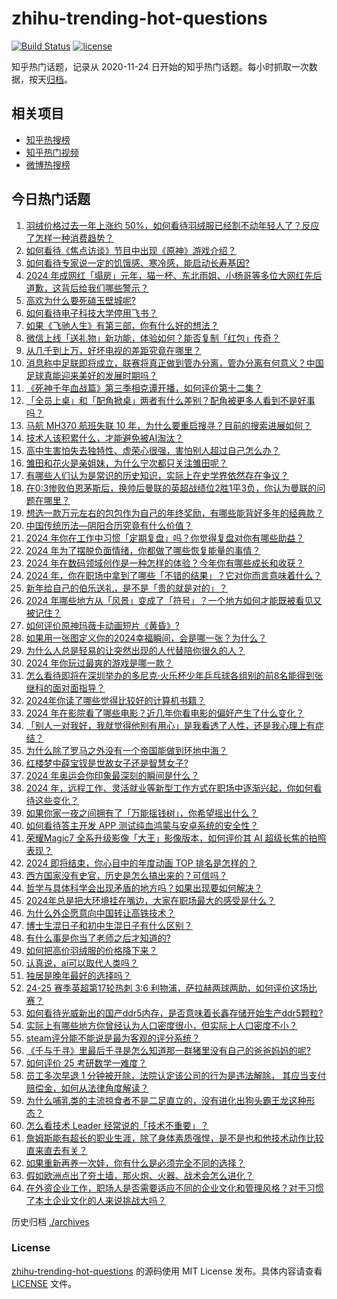 # zhihu-trending-hot-questions

[![Build Status](https://github.com/justjavac/zhihu-trending-hot-questions/workflows/ci/badge.svg?branch=master)](https://github.com/justjavac/zhihu-trending-hot-questions/actions)
[![license](https://img.shields.io/github/license/justjavac/zhihu-trending-hot-questions)](https://github.com/justjavac/zhihu-trending-hot-questions/blob/master/LICENSE)

知乎热门话题，记录从 2020-11-24
日开始的知乎热门话题。每小时抓取一次数据，按天[归档](./archives)。

## 相关项目

- [知乎热搜榜](https://github.com/justjavac/zhihu-trending-top-search)
- [知乎热门视频](https://github.com/justjavac/zhihu-trending-hot-video)
- [微博热搜榜](https://github.com/justjavac/weibo-trending-hot-search)

## 今日热门话题

<!-- BEGIN -->
<!-- 最后更新时间 Tue Dec 24 2024 07:07:03 GMT+0800 (China Standard Time) -->

1. [羽绒价格过去一年上涨约 50%，如何看待羽绒服已经割不动年轻人了？反应了怎样一种消费趋势？](https://www.zhihu.com/question/7353204206)
1. [如何看待《焦点访谈》节目中出现《原神》游戏介绍？](https://www.zhihu.com/question/7628188144)
1. [如何看待专家说一定的饥饿感、寒冷感，能启动长寿基因?](https://www.zhihu.com/question/7456949751)
1. [2024 年成网红「塌房」元年，猫一杯、东北雨姐、小杨哥等多位大网红先后道歉，这背后给我们哪些警示？](https://www.zhihu.com/question/6844088892)
1. [高欢为什么要死磕玉壁城呢?](https://www.zhihu.com/question/653217047)
1. [如何看待电子科技大学停用飞书？](https://www.zhihu.com/question/7349591450)
1. [如果《飞驰人生》有第三部，你有什么好的想法？](https://www.zhihu.com/question/5975678930)
1. [微信上线「送礼物」新功能，体验如何？能否复制「红包」传奇？](https://www.zhihu.com/question/7297631911)
1. [从几千到上万，好坏电视的差距究竟在哪里？](https://www.zhihu.com/question/494610133)
1. [消息称中足联即将成立，联赛将真正做到管办分离，管办分离有何意义？中国足球真能迎来美好的发展时期吗？](https://www.zhihu.com/question/7301940527)
1. [《死神千年血战篇》第三季相克谭开播，如何评价第十二集？](https://www.zhihu.com/question/7498286460)
1. [「全员上桌」和「配角掀桌」两者有什么差别？配角被更多人看到不是好事吗？](https://www.zhihu.com/question/5975703316)
1. [马航 MH370 航班失联 10 年，为什么要重启搜寻？目前的搜索进展如何？](https://www.zhihu.com/question/7375114794)
1. [技术人该积累什么，才能避免被AI淘汰？](https://www.zhihu.com/question/7440697804)
1. [高中生害怕失去独特性、虚荣心很强，害怕别人超过自己怎么办？](https://www.zhihu.com/question/7140476505)
1. [雏田和花火是亲姐妹，为什么宁次都只关注雏田呢？](https://www.zhihu.com/question/445323177)
1. [有哪些人们认为是常识的历史知识，实际上在史学界依然存在争议？](https://www.zhihu.com/question/660981529)
1. [在0:3惨败伯恩茅斯后，换帅后曼联的英超战绩位2胜1平3负，你认为曼联的问题在哪里？](https://www.zhihu.com/question/7602033289)
1. [想选一款万元左右的包包作为自己的年终奖励，有哪些能背好多年的经典款？](https://www.zhihu.com/question/6025077893)
1. [中国传统历法—阴阳合历究竟有什么价值？](https://www.zhihu.com/question/6902336759)
1. [2024 年你在工作中习惯「定期复盘」吗？你觉得复盘对你有哪些助益？](https://www.zhihu.com/question/7130158239)
1. [2024 年为了摆脱负面情绪，你都做了哪些恢复能量的事情？](https://www.zhihu.com/question/6751872883)
1. [2024 年在数码领域创作是一种怎样的体验？今年你有哪些成长和收获？](https://www.zhihu.com/question/7294025731)
1. [2024 年，你在职场中拿到了哪些「不错的结果」？它对你而言意味着什么？](https://www.zhihu.com/question/7107139535)
1. [新年给自己的伯乐送礼，是不是「贵的就是对的」？](https://www.zhihu.com/question/7351725044)
1. [2024 年哪些地方从「风景」变成了「符号」？一个地方如何才能既被看见又被记住？](https://www.zhihu.com/question/6665341729)
1. [如何评价原神玛薇卡动画短片《黄昏》?](https://www.zhihu.com/question/7618692757)
1. [如果用一张图定义你的2024幸福瞬间，会是哪一张？为什么？](https://www.zhihu.com/question/7381125743)
1. [为什么人总是轻易的让突然出现的人代替陪你很久的人？](https://www.zhihu.com/question/7572741123)
1. [2024 年你玩过最爽的游戏是哪一款？](https://www.zhihu.com/question/7182474704)
1. [怎么看待即将在深圳举办的多尼克·火乐杯少年乒乓球各组别的前8名能得到张继科的面对面指导？](https://www.zhihu.com/question/7494579593)
1. [2024年你读了哪些觉得比较好的计算机书籍？](https://www.zhihu.com/question/6163916893)
1. [2024 年在影院看了哪些电影？近几年你看电影的偏好产生了什么变化？](https://www.zhihu.com/question/6844856111)
1. [「别人一对我好，我就觉得他别有用心」是我看透了人性，还是我心理上有症结？](https://www.zhihu.com/question/7455092500)
1. [为什么除了罗马之外没有一个帝国能做到环地中海？](https://www.zhihu.com/question/657986870)
1. [红楼梦中薛宝钗是世故女子还是智慧女子?](https://www.zhihu.com/question/6485604159)
1. [2024 年奥运会你印象最深刻的瞬间是什么？](https://www.zhihu.com/question/6641915700)
1. [2024 年，远程工作、灵活就业等新型工作方式在职场中逐渐兴起，你如何看待这些变化？](https://www.zhihu.com/question/6778517204)
1. [如果你家一夜之间拥有了「万能摇钱树」，你希望摇出什么？](https://www.zhihu.com/question/7620096751)
1. [如何看待答主开发 APP 测试纯血鸿蒙与安卓系统的安全性？](https://www.zhihu.com/question/7542155081)
1. [荣耀Magic7 全系升级影像「大王」影像版本，如何评价其 AI 超级长焦的拍照表现？](https://www.zhihu.com/question/7615964656)
1. [2024 即将结束，你心目中的年度动画 TOP 排名是怎样的？](https://www.zhihu.com/question/6053372690)
1. [西方国家没有史官，历史是怎么搞出来的？可信吗？](https://www.zhihu.com/question/7274857144)
1. [哲学与具体科学会出现矛盾的地方吗？如果出现要如何解决？](https://www.zhihu.com/question/7263924709)
1. [2024年总是把大环境挂在嘴边，大家在职场最大的感受是什么？](https://www.zhihu.com/question/7285678676)
1. [为什么外企愿意向中国转让高铁技术？](https://www.zhihu.com/question/28540125)
1. [博士生混日子和初中生混日子有什么区别？](https://www.zhihu.com/question/7094160225)
1. [有什么事是你当了老师之后才知道的?](https://www.zhihu.com/question/324672558)
1. [如何把高价羽绒服的价格降下来？](https://www.zhihu.com/question/6540933922)
1. [认真说，ai可以取代人类吗？](https://www.zhihu.com/question/6782975731)
1. [独居是晚年最好的选择吗？](https://www.zhihu.com/question/994768493)
1. [24-25 赛季英超第17轮热刺 3:6 利物浦，萨拉赫两球两助，如何评价这场比赛？](https://www.zhihu.com/question/7577839868)
1. [如何看待光威新出的国产ddr5内存，是否意味着长鑫存储开始生产ddr5颗粒?](https://www.zhihu.com/question/7072991130)
1. [实际上有哪些地方你曾经认为人口密度很小，但实际上人口密度不小？](https://www.zhihu.com/question/7025479637)
1. [steam评分能不能说是最为客观的评分系统？](https://www.zhihu.com/question/7285407651)
1. [《千与千寻》里最后千寻是怎么知道那一群猪里没有自己的爸爸妈妈的呢?](https://www.zhihu.com/question/26076643)
1. [如何评价 25 考研数学一难度？](https://www.zhihu.com/question/7413705151)
1. [员工多次早退 1 分钟被开除，法院认定该公司的行为是违法解除， 其应当支付赔偿金，如何从法律角度解读？](https://www.zhihu.com/question/7611091343)
1. [为什么哺乳类的主流掠食者不是二足直立的，没有进化出狗头霸王龙这种形态？](https://www.zhihu.com/question/7030636119)
1. [怎么看技术 Leader 经常说的「技术不重要」？](https://www.zhihu.com/question/7484375154)
1. [詹姆斯能有超长的职业生涯，除了身体素质强悍，是不是也和他技术动作比较直来直去有关？](https://www.zhihu.com/question/660248290)
1. [如果重新再养一次娃，你有什么是必须完全不同的选择？](https://www.zhihu.com/question/6499067620)
1. [假如欧洲点出了夯土墙，那火炮、火器、战术会怎么进化？](https://www.zhihu.com/question/661825542)
1. [在外资企业工作，职场人是否需要适应不同的企业文化和管理风格？对于习惯了本土企业文化的人来说挑战大吗？](https://www.zhihu.com/question/7165669270)

<!-- END -->

历史归档 [./archives](./archives)

### License

[zhihu-trending-hot-questions](https://github.com/justjavac/zhihu-trending-hot-questions)
的源码使用 MIT License 发布。具体内容请查看 [LICENSE](./LICENSE) 文件。
